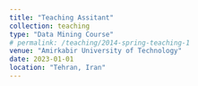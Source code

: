 ```yaml
---
title: "Teaching Assitant"
collection: teaching
type: "Data Mining Course"
# permalink: /teaching/2014-spring-teaching-1
venue: "Amirkabir University of Technology"
date: 2023-01-01
location: "Tehran, Iran"
---
```

